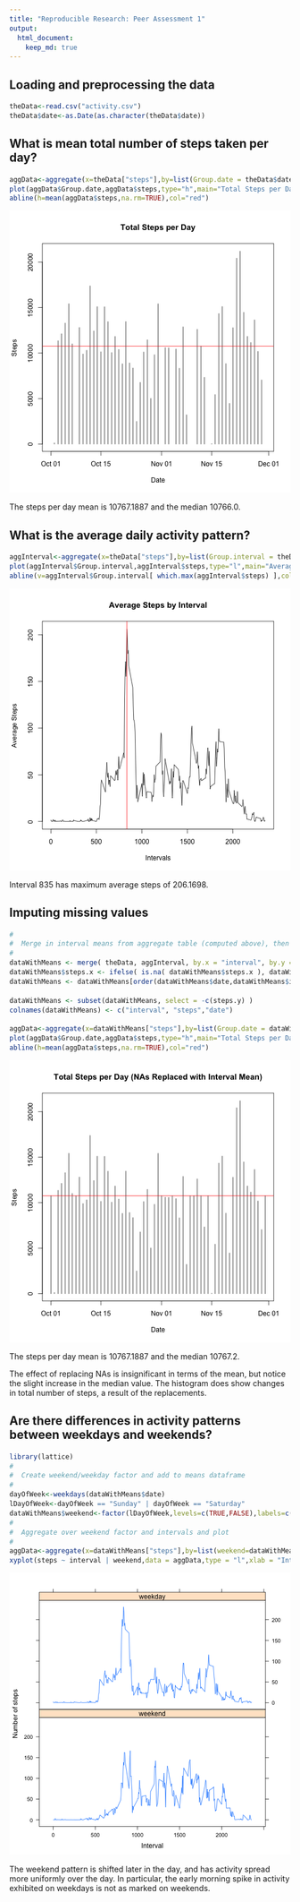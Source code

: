 ```yaml
---
title: "Reproducible Research: Peer Assessment 1"
output: 
  html_document:
    keep_md: true
---
```



## Loading and preprocessing the data

```r
theData<-read.csv("activity.csv")
theData$date<-as.Date(as.character(theData$date))
```

## What is mean total number of steps taken per day?

```r
aggData<-aggregate(x=theData["steps"],by=list(Group.date = theData$date),FUN=sum,rm.NA=TRUE)
plot(aggData$Group.date,aggData$steps,type="h",main="Total Steps per Day",xlab="Date",ylab="Steps")
abline(h=mean(aggData$steps,na.rm=TRUE),col="red")
```

![plot of chunk total_steps](figure/total_steps-1.png) 

The steps per day mean is 10767.1887 and 
the median    10766.0.

## What is the average daily activity pattern?

```r
aggInterval<-aggregate(x=theData["steps"],by=list(Group.interval = theData$interval),FUN=mean,na.rm=TRUE)
plot(aggInterval$Group.interval,aggInterval$steps,type="l",main="Average Steps by Interval",xlab="Intervals",ylab="Average Steps")
abline(v=aggInterval$Group.interval[ which.max(aggInterval$steps) ],col="red")
```

![plot of chunk daily_activity_pattern](figure/daily_activity_pattern-1.png) 

Interval 835 has maximum average steps 
of   206.1698.


## Imputing missing values

```r
#
#  Merge in interval means from aggregate table (computed above), then replace interval NAs with interval means
#
dataWithMeans <- merge( theData, aggInterval, by.x = "interval", by.y ="Group.interval" )
dataWithMeans$steps.x <- ifelse( is.na( dataWithMeans$steps.x ), dataWithMeans$steps.y, dataWithMeans$steps.x )
dataWithMeans <- dataWithMeans[order(dataWithMeans$date,dataWithMeans$interval),]

dataWithMeans <- subset(dataWithMeans, select = -c(steps.y) )
colnames(dataWithMeans) <- c("interval", "steps","date")

aggData<-aggregate(x=dataWithMeans["steps"],by=list(Group.date = dataWithMeans$date),FUN=sum,rm.NA=TRUE)
plot(aggData$Group.date,aggData$steps,type="h",main="Total Steps per Day (NAs Replaced with Interval Mean)",xlab="Date",ylab="Steps")
abline(h=mean(aggData$steps,na.rm=TRUE),col="red")
```

![plot of chunk imput_missing_values](figure/imput_missing_values-1.png) 

The steps per day mean is 10767.1887 and 
the median    10767.2.

The effect of replacing NAs is insignificant in terms of the mean, but notice the slight increase in the median value.  The histogram does show changes in total number of steps, a result of the replacements.

## Are there differences in activity patterns between weekdays and weekends?

```r
library(lattice)
#
#  Create weekend/weekday factor and add to means dataframe
#
dayOfWeek<-weekdays(dataWithMeans$date)
lDayOfWeek<-dayOfWeek == "Sunday" | dayOfWeek == "Saturday"
dataWithMeans$weekend<-factor(lDayOfWeek,levels=c(TRUE,FALSE),labels=c("weekend","weekday"))
#
#  Aggregate over weekend factor and intervals and plot
#
aggData<-aggregate(x=dataWithMeans["steps"],by=list(weekend=dataWithMeans$weekend,interval=dataWithMeans$interval),FUN=mean)
xyplot(steps ~ interval | weekend,data = aggData,type = "l",xlab = "Interval",ylab = "Number of steps",layout=c(1,2))
```

![plot of chunk weekend_patterns](figure/weekend_patterns-1.png) 

The weekend pattern is shifted later in the day, and has activity spread more uniformly over the day.  In particular, the early morning spike in activity exhibited on weekdays is not as marked on weekends.

